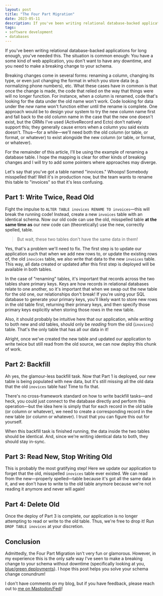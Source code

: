 ```yaml
---
layout: post
title: "The Four Part Migration"
date: 2023-05-11
description: If you've been writing relational database-backed applications for long enough, you've needed this.
tags:
- software development
- databases
---
```


If you've been writing relational database-backed applications for long enough, you've needed this.  The situation is common enough: You have a some kind of web application, you don't want to have any downtime, and you need to make a breaking change to your schema.

Breaking changes come in several forms: renaming a column, changing its type, or even just changing the format in which you store data (e.g. normalizing phone numbers), etc.  What these cases have in common is that once the change is made, the code that relied on the way that things were will no longer function.  For instance, when a column is renamed, code that's looking for the data under the old name won't work.  Code looking for data under the _new_ name won't function either until the rename is complete.  One approach would be to design your system to try the new column name first and fall back to the old column name in the case that the new one doesn't exist, but the ORMs I've used (ActiveRecord and Ecto) don't natively support this; they generally cause errors when a column you said exists doesn't.  Thus—for a while—we'll need both the old column (or table, or format, or whatever) to exist alongside the new column (or table, or format, or whatever).

For the remainder of this article, I'll be using the example of renaming a database table.  I hope the mapping is clear for other kinds of breaking changes and I will try to add some pointers where approaches may diverge.

Let's say that you've got a table named "inovices."  Whoops!  Somebody misspelled that!  Well it's in production now, but the team wants to rename this table to "invoices" so that it's less confusing.

## Part 1: Write Twice, Read Old

Fight the impulse to `ALTER TABLE inovices RENAME TO invoices`—this will break the running code!  Instead, create a new `invoices` table with an identical schema.  Now our old code can use the old, misspelled table **at the same time as** our new code can (theoretically) use the new, correctly spelled, table.

> But wait, these two tables don't have the same data in them!

Yes, that's a problem we'll need to fix.  The first step is to update our application such that when we add new rows to, or update the existing rows of, the old `inovices` table, we also write that data to the new `invoices` table.  This way, all data created or updated after this first step is deployed will be available in both tables.

<aside>
In the case of "renaming" tables, it's important that records across the two tables share primary keys.  Keys are how records in relational databases relate to one another, so it's important that when we swap out the new table for the old one, our relationships don't break!  If you're using your SQL database to generate your primary keys, you'll likely want to store new rows in the old table first, returning their primary keys, and then specify those primary keys explicitly when storing those rows in the new table.
</aside>

Also, it should probably be intuitive here that our application, while _writing_ to both new and old tables, should only be _reading_ from the old (`inovices`) table.  That's the only table that has all our data in it!

Alright, once we've created the new table and updated our application to write twice but still read from the old source, we can now deploy this chunk of work.

## Part 2: Backfill

Ah yes, the glamour-less backfill task.  Now that Part 1 is deployed, our new table is being populated with new data, but it's still missing all the old data that the old `inovices` table has!  Time to fix that.

There's no cross-framework standard on how to write backfill tasks—and heck, you could just connect to the database directly and perform this operation—but the idea here is simply that for each record in the old table (or column or whatever), we need to create a corresponding record in the new table (or column or whatever).  I trust that you can figure this out for yourself.

When this backfill task is finished running, the data inside the two tables should be identical.  And, since we're writing identical data to both, they should stay in-sync.

## Part 3: Read New, Stop Writing Old

This is probably the most gratifying step!  Here we update our application to forget that the old, misspelled `inovices` table ever existed.  We can read from the new—properly spelled—table because it's got all the same data in it, and we don't have to write to the old table anymore because we're not reading it anymore and never will again!

## Part 4: Delete Old

Once the deploy of Part 3 is complete, our application is no longer attempting to read or write to the old table.  Thus, we're free to drop it!  Run `DROP TABLE inovices` at your discretion.

## Conclusion

Admittedly, the Four Part Migration isn't very fun or glamorous.  However, in my experience this is the only safe way I've seen to make a breaking change to your schema without downtime (specifically looking at you, [blue/green deployments]).  I hope this post helps you solve your schema change conundrum!

I don't have comments on my blog, but if you have feedback, please reach out to [me on Mastodon/Fedi]!

[blue/green deployments]: https://docs.aws.amazon.com/whitepapers/latest/overview-deployment-options/bluegreen-deployments.html
[me on Mastodon/Fedi]: https://fosstodon.org/@j3rn
